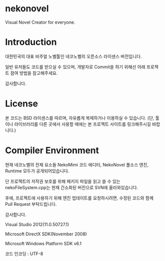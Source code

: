 nekonovel
=========

Visual Novel Creator for everyone.


Introduction
=====

대한민국의 대표 비주얼 노벨툴인 네코노벨의 오픈소스 라이센스 버전입니다.

일반 유저들도 코드를 받으실 수 있으며, 개발자로 Commit을 하기 위해선 아래 프로젝트 참여 방법을 참고해주세요.

감사합니다.


License
=====

본 코드는 BSD 라이센스를 따르며, 자유롭게 복제하거나 이용하실 수 있습니다. (단, 툴이나 라이브러리를 다른 곳에서 사용할 때에는 본 프로젝트 사이트를 링크해주시길 바랍니다.)

Compiler Environment
=====

현재 네코노벨의 전체 요소들 NekoMimi 코드 에디터, NekoNovel 풀소스 엔진, Runtime 모두가 공개되어있습니다.

단 프로젝트의 저작권 보호를 위해 패키지 파일을 읽고 쓸 수 있는 nekoFileSystem.cpp는 현재 간소화된 버전으로 SVN에 올라와있습니다.

후에, 프로젝트에 사용하기 위해 엔진 업데이트를 요청하시려면, 수정된 코드와 함께 Pull Request 부탁드립니다.

감사합니다.

Visual Studio 2012(11.0.50727.1)

Microsoft DirectX SDK(November 2008)

Microsoft Windows Platform SDK v6.1

코드 인코딩 : UTF-8
